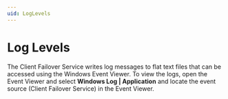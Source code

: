 ```yaml
---
uid: LogLevels
---
```


# Log Levels

The Client Failover Service writes log messages to flat text files that can be accessed using the Windows Event Viewer. To view the logs, open the Event Viewer and select **Windows Log | Application** and locate the event source (Client Failover Service) in the Event Viewer. 
